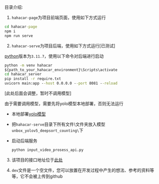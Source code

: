目录介绍:

1. `hahacar-page`为项目前端页面，使用如下方式运行
``` cmd
cd hahacar-page
npm i
npm run serve
```

2. `hahacar-serve`为项目后端，使用如下方式运行[已测试]

[python](https://www.python.org/downloads/release/python-3117/)版本为`3.11.7`，使用以下命令对后端进行启动
``` cmd
python -m venv hahacar
${path_to_your_hahacar_environment}\Scripts\activate
cd hahacar_server
pip install -r require.txt
uvicorn main:app --host 0.0.0.0 --port 8081 --reload
```

[此处后面会调整，暂时不调用模型]

由于需要调用模型，需要先将yolo模型本地部署，否则无法运行

- 本地部署[yolo模型](https://github.com/dyh/unbox_yolov5_deepsort_counting?tab=readme-ov-file)

- 把`hahacar-serve`目录下所有文件\文件夹放入模型`unbox_yolov5_deepsort_counting\`下

- 启动后端服务
  ```bash
  python input_video_prosess_api.py
  ```


3. 该项目的接口地址位于[此处](https://app.apifox.com/project/5927090)

4. `dev`文件是一个空文件，您可以放置在开发过程中产生的想法、参考的资料等等，它不会被上传到github



  
   



